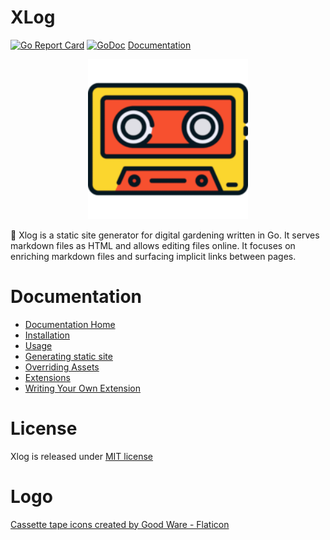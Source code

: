 XLog
=========

[![Go Report Card](https://goreportcard.com/badge/github.com/emad-elsaid/xlog)](https://goreportcard.com/report/github.com/emad-elsaid/xlog) [![GoDoc](https://godoc.org/github.com/emad-elsaid/xlog?status.svg)](https://godoc.org/github.com/emad-elsaid/xlog) [Documentation](https://xlog.emadelsaid.com/)



<p align="center"><img width="256" src="public/logo.png" /></p>

:vhs: Xlog is a static site generator for digital gardening written in Go. It serves markdown files as HTML and allows editing files online. It focuses on enriching markdown files and surfacing implicit links between pages.

# Documentation

* [Documentation Home](https://xlog.emadelsaid.com/)
* [Installation](https://xlog.emadelsaid.com/Installation/)
* [Usage](https://xlog.emadelsaid.com/Usage/)
* [Generating static site](https://xlog.emadelsaid.com/Creating%20a%20site)
* [Overriding Assets](https://xlog.emadelsaid.com/Assets)
* [Extensions](https://xlog.emadelsaid.com/extensions/)
* [Writing Your Own Extension](https://xlog.emadelsaid.com/Hello%20world%20extension/)

# License

Xlog is released under [MIT license](LICENSE)

# Logo

[Cassette tape icons created by Good Ware - Flaticon](https://www.flaticon.com/free-icons/cassette-tape)

